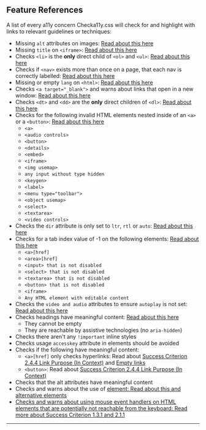## Feature References

A list of every a11y concern Checka11y.css will check for and highlight with links to relevant guidelines or techniques:

- Missing `alt` attributes on images: [Read about this here](https://www.w3.org/TR/UNDERSTANDING-WCAG20/text-equiv-all.html)
- Missing `title` on `<iframe>`: [Read about this here](https://www.w3.org/TR/UNDERSTANDING-WCAG20/navigation-mechanisms-skip.html)
- Checks `<li>` is the **only** direct child of `<ol>` and `<ul>`: [Read about this here](https://www.w3.org/TR/UNDERSTANDING-WCAG20/content-structure-separation-programmatic.html)
- Checks if `<nav>` exists more than once on a page, that each nav is correctly labelled: [Read about this here](https://www.w3.org/TR/UNDERSTANDING-WCAG20/consistent-behavior-consistent-locations.html)
- Missing or empty `lang` on `<html>`: [Read about this here](https://www.w3.org/TR/UNDERSTANDING-WCAG20/meaning-doc-lang-id.html)
- Checks `<a target="_blank">` and warns about links that open in a new window: [Read about this here](https://www.w3.org/TR/WCAG20-TECHS/G201.html)
- Checks `<dt>` and `<dd>` are the **only** direct children of `<dl>`: [Read about this here](https://www.w3.org/TR/WCAG20-TECHS/H40.html)
- Checks for the following invalid HTML elements nested inside of an `<a>` or a `<button>`: [Read about this here](https://www.w3.org/TR/UNDERSTANDING-WCAG20/ensure-compat-parses.html)
  - `<a>`
  - `<audio controls>`
  - `<button>`
  - `<details>`
  - `<embed>`
  - `<iframe>`
  - `<img usemap>`
  - `any input without type hidden`
  - `<keygen>`
  - `<label>`
  - `<menu type="toolbar">`
  - `<object usemap>`
  - `<select>`
  - `<textarea>`
  - `<video controls>`
- Checks the `dir` attribute is only set to `ltr`, `rtl` or `auto`: [Read about this here](https://www.w3.org/TR/UNDERSTANDING-WCAG20/content-structure-separation-sequence.html)
- Checks for a tab index value of -1 on the following elements: [Read about this here](https://www.w3.org/TR/UNDERSTANDING-WCAG20/navigation-mechanisms-focus-order.html)
  - `<a>[href]`
  - `<area>[href]`
  - `<input> that is not disabled`
  - `<select> that is not disabled`
  - `<textarea> that is not disabled`
  - `<button> that is not disabled`
  - `<iframe>`
  - `Any HTML element with editable content`
- Checks the `video and audio` attributes to ensure `autoplay` is not set: [Read about this here](https://www.w3.org/TR/UNDERSTANDING-WCAG20/visual-audio-contrast-dis-audio.html)
- Checks headings have meaningful content: [Read about this here](https://www.w3.org/TR/UNDERSTANDING-WCAG20/navigation-mechanisms-descriptive.html)
  - They cannot be empty
  - They are reachable by assistive technologies (no `aria-hidden`)
- Checks there aren't any `!important` inline styles
- Checks usage `accesskey` attribute in elements should be avoided
- Checks if the following have meaningful content:
  - `<a>[href]` only checks hyperlinks: Read about [Success Criterion 2.4.4 Link Purpose (In Context)](https://www.w3.org/TR/WCAG21/#link-purpose-in-context) and [Empty links](https://webaim.org/techniques/hypertext/link_text#empty_links)
  - `<button>`: Read about [Success Criterion 2.4.4 Link Purpose (In Context)](https://www.w3.org/TR/WCAG21/#link-purpose-in-context)
- Checks that the alt attributes have meaningful content
- Checks and warns about the use of <u> element: [Read about this and alternative elements](https://developer.mozilla.org/en-US/docs/Web/HTML/Element/u#Other_elements_to_consider_using)
- Checks and warns about using mouse event handlers on HTML elements that are potentially not reachable from the keyboard: [Read more about Success Criterion 1.3.1 and 2.1.1](https://www.w3.org/TR/2013/NOTE-WCAG20-TECHS-20130905/F42)
---
